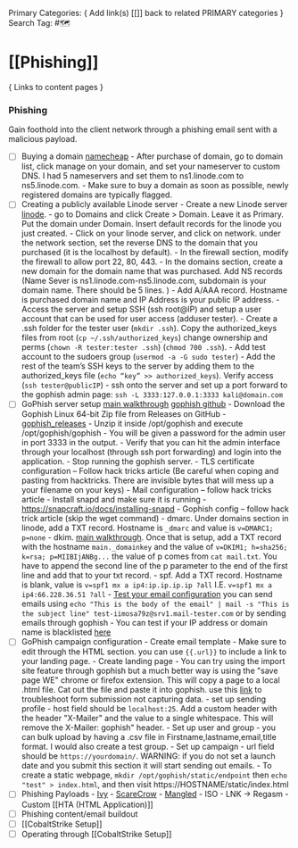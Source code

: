 Primary Categories: { Add link(s) [[]] back to related PRIMARY categories }
Search Tag: #🗺  

# [[Phishing]]  
{ Links to content pages }


### Phishing
Gain foothold into the client network through a phishing email sent with a malicious payload.
- [ ] Buying a domain [namecheap](https://ap.www.namecheap.com/domains/domaincontrolpanel/dc-gov.com/domain)
                - After purchase of domain, go to domain list, click manage on your domain, and set your nameserver to custom DNS. I had 5 nameservers and set them to ns1.linode.com to ns5.linode.com.
                - Make sure to buy a domain as soon as possible, newly registered domains are typically flagged.
- [ ] Creating a publicly available Linode server
                - Create a new Linode server [linode](https://cloud.linode.com/linodes). 
                - go to Domains and click Create > Domain. Leave it as Primary. Put the domain under Domain. Insert default records for the linode you just created.
                - Click on your linode server, and click on network. under the network section, set the reverse DNS to the domain that you purchased (it is the localhost by default).
                - In the firewall section, modify the firewall to allow port 22, 80, 443.
                - In the domains section, create a new domain for the domain name that was purchased.  Add NS records (Name Sever is ns1.linode.com-ns5.linode.com, subdomain is your domain name. There should be 5 lines. )
                - Add A/AAA record. Hostname is purchased domain name and IP Address is your public IP address. 
                - Access the server and setup SSH (ssh root@IP) and setup a user account that can be used for user access (adduser tester).
                - Create a .ssh folder for the tester user (`mkdir .ssh`). Copy the authorized_keys files from root (`cp ~/.ssh/authorized_keys`) change ownership and perms (`chown -R tester:tester .ssh`) (`chmod 700 .ssh`).
                - Add test account to the sudoers group (`usermod -a -G sudo tester`)
                - Add the rest of the team’s SSH keys to the server by adding them to the authorized_keys file (`echo “key” >> authorized_keys`). Verify access (`ssh tester@publicIP`)
                - ssh onto the server and set up a port forward to the gophish admin page: `ssh -L 3333:127.0.0.1:3333 kali@domain.com`
- [ ] GoPhish server setup [main walkthrough](https://book.hacktricks.xyz/generic-methodologies-and-resources/phishing-methodology) [gophish github](https://github.com/gophish/gophish)
                - Download the Gophish Linux 64-bit Zip file from Releases on GitHub - [gophish_releases](https://github.com/gophish/gophish/releases)
                - Unzip it inside /opt/gophish and execute /opt/gophish/gophish
                - You will be given a password for the admin user in port 3333 in the output. 
                -  Verify that you can hit the admin interface through your localhost (through ssh port forwarding) and login into the application.
                - Stop running the gophish server.
                - TLS certificate configuration – Follow hack tricks article (Be careful when coping and pasting from hacktricks. There are invisible bytes that will mess up a your filename on your keys)
                - Mail configuration – follow hack tricks article
                -  Install snapd and make sure it is running - https://snapcraft.io/docs/installing-snapd 
                - Gophish config – follow hack trick article (skip the wget command)
                - dmarc. Under domains section in linode, add a TXT record. Hostname is `_dmarc`  and value is `v=DMARC1; p=none`
                - dkim. [main walkthrough](https://www.digitalocean.com/community/tutorials/how-to-install-and-configure-dkim-with-postfix-on-debian-wheezy). Once that is setup, add a TXT record with the hostname `main._domainkey` and the value of `v=DKIM1; h=sha256; k=rsa; p=MIIBIjANBg...` the value of p comes from `cat mail.txt`. You have to append the second line of the p parameter to the end of the first line and add that to your txt record.
                - spf. Add a TXT record. Hostname is blank, value is `v=spf1 mx a ip4:ip.ip.ip.ip ?all` I.E. `v=spf1 mx a ip4:66.228.36.51 ?all`
                - [Test your email configuration](https://www.mail-tester.com/) you can send emails using `echo "This is the body of the email" | mail -s "This is the subject line" test-iimosa79z@srv1.mail-tester.com` or by sending emails through gophish
                - You can test if your IP address or domain name is blacklisted [here](https://mxtoolbox.com/blacklists.aspx)
- [ ] GoPhish campaign configuration
                - Create email template - Make sure to edit through the HTML section. you can use `{{.url}}` to include a link to your landing page.
                - Create landing page - You can try using the import site feature through gophish but a much better way is using the "save page WE" chrome or firefox extension. This will copy a page to a local .html file. Cat out the file and paste it into gophish. use this [link](https://docs.getgophish.com/user-guide/faq) to troubleshoot form submission not capturing data. 
                - set up sending profile - host field should be `localhost:25`. Add a custom header with the header "X-Mailer" and the value to a single whitespace. This will remove the X-Mailer: gophish" header.
                - Set up user and group - you can bulk upload by having a .csv file in Firstname,lastname,email,title format. I would also create a test group.
                - Set up campaign - url field should be `https://yourdomain/`. WARNING: if you do not set a launch date and you submit this section it will start sending out emails.
                - To create a static webpage, `mkdir /opt/gophish/static/endpoint` then `echo "test" > index.html`, and then visit https://HOSTNAME/static/index.html 
- [ ] Phishing Payloads
                - [Ivy](https://github.com/optiv/Ivy)
                - [ScareCrow](https://github.com/optiv/ScareCrow)
                - [Mangled](https://github.com/optiv/Mangle)
                - ISO
                                - LNK -> Regasm
                - Custom [[HTA (HTML Application)]]
- [ ] Phishing content/email buildout
- [ ] [[CobaltStrike Setup]]
- [ ] Operating through [[CobaltStrike Setup]]
